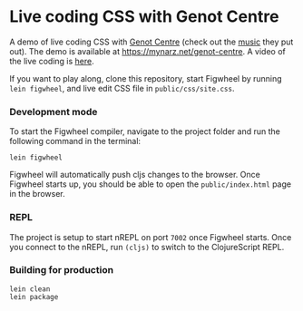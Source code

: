 # Live coding CSS with Genot Centre

A demo of live coding CSS with [Genot Centre](http://genot.cz) (check out the [music](https://genot.bandcamp.com) they put out). The demo is available at <https://mynarz.net/genot-centre>. A video of the live coding is [here](https://youtu.be/IIJjkrmey5M).

If you want to play along, clone this repository, start Figwheel by running `lein figwheel`, and live edit CSS file in `public/css/site.css`.

### Development mode

To start the Figwheel compiler, navigate to the project folder and run the following command in the terminal:

```
lein figwheel
```

Figwheel will automatically push cljs changes to the browser.
Once Figwheel starts up, you should be able to open the `public/index.html` page in the browser.

### REPL

The project is setup to start nREPL on port `7002` once Figwheel starts.
Once you connect to the nREPL, run `(cljs)` to switch to the ClojureScript REPL.

### Building for production

```
lein clean
lein package
```

